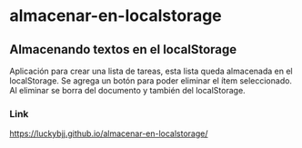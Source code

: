 # almacenar-en-localstorage
## Almacenando textos en el localStorage 

Aplicación para crear una lista de tareas, esta lista queda almacenada en el localStorage.
Se agrega un botón para poder eliminar el ítem seleccionado.
Al eliminar se borra del documento y también del localStorage.



### Link
https://luckybjj.github.io/almacenar-en-localstorage/
